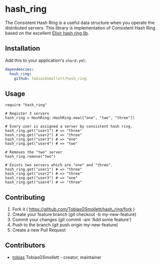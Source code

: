 # hash_ring
The Consistent Hash Ring is a useful data structure when you operate the distributed servers. This library is implementation of Consistent Hash Ring based on the excellent [Elixir hash ring lib](https://github.com/discordapp/ex_hash_ring).

## Installation

Add this to your application's `shard.yml`:

```yaml
dependencies:
  hash_ring:
    github: TobiasGSmollett/hash_ring
```

## Usage

```crystal
require "hash_ring"

# Register 3 servers
hash_ring = HashRing::HashRing.new(["one", "two", "three"])

# Every user is assigned a server by consistent hash ring.
hash_ring.get("user1") # => "three"
hash_ring.get("user2") # => "three"
hash_ring.get("user3") # => "one"
hash_ring.get("user4") # => "two"

# Removes the "two" server
hash_ring.remove("two")

# Exists two servers which are "one" and "three".
hash_ring.get("user1") # => "three"
hash_ring.get("user2") # => "three"
hash_ring.get("user3") # => "one"
hash_ring.get("user4") # => "three"
```

## Contributing

1. Fork it ( https://github.com/TobiasGSmollett/hash_ring/fork )
2. Create your feature branch (git checkout -b my-new-feature)
3. Commit your changes (git commit -am 'Add some feature')
4. Push to the branch (git push origin my-new-feature)
5. Create a new Pull Request

## Contributors

- [tobias](https://github.com/TobiasGSmollett) TobiasGSmollett - creator, maintainer
